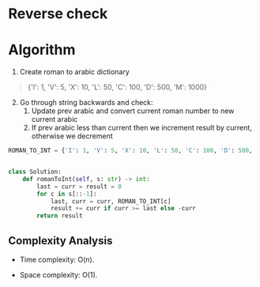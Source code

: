 # Reverse check

# Algorithm

1. Create roman to arabic dictionary

> {'I': 1, 'V': 5, 'X': 10, 'L': 50, 'C': 100, 'D': 500, 'M': 1000}

2. Go through string backwards and check:
    1. Update prev arabic and convert current roman number to new current arabic
    2. If prev arabic less than current then we increment result by current, otherwise we decrement

```python
ROMAN_TO_INT = {'I': 1, 'V': 5, 'X': 10, 'L': 50, 'C': 100, 'D': 500, 'M': 1000}


class Solution:
    def romanToInt(self, s: str) -> int:
        last = curr = result = 0
        for c in s[::-1]:
            last, curr = curr, ROMAN_TO_INT[c]
            result += curr if curr >= last else -curr
        return result
```

## Complexity Analysis

* Time complexity: O(n). 

* Space complexity: O(1).

